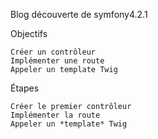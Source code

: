Blog découverte de symfony4.2.1

 Objectifs

    Créer un contrôleur
    Implémenter une route
    Appeler un template Twig

Étapes

    Créer le premier contrôleur
    Implémenter la route
    Appeler un *template* Twig
